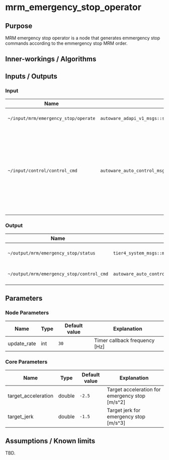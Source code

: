 # mrm_emergency_stop_operator

## Purpose

MRM emergency stop operator is a node that generates emmergency stop commands according to the emmergency stop MRM order.

## Inner-workings / Algorithms

## Inputs / Outputs

### Input

| Name                                 | Type                                                       | Description                                                                                                                   |
|--------------------------------------|------------------------------------------------------------|-------------------------------------------------------------------------------------------------------------------------------|
| `~/input/mrm/emergency_stop/operate` | `autoware_adapi_v1_msgs::srv::OperateMRM`                  | MRM execution order                                                                                                           |
| `~/input/control/control_cmd`        | `autoware_auto_control_msgs::msg::AckermannControlCommand` | Control command output from the last node of the control component. Used for the initial value of the emergency stop command. |
|                                      |                                                            |                                                                                                                               |

### Output

| Name                                      | Type                                                       | Description            |
|-------------------------------------------|------------------------------------------------------------|------------------------|
| `~/output/mrm/emergency_stop/status`      | `tier4_system_msgs::msg::MRMBehaviorStatus`                | MRM execution status   |
| `~/output/mrm/emergency_stop/control_cmd` | `autoware_auto_control_msgs::msg::AckermannControlCommand` | Emergency stop command |

## Parameters

### Node Parameters

| Name        | Type   | Default value | Explanation                               |
|-------------|--------|---------------|-------------------------------------------|
| update_rate | int    | `30`          | Timer callback frequency [Hz]             |

### Core Parameters

| Name                | Type   | Default value | Explanation                                    |
|---------------------|--------|---------------|------------------------------------------------|
| target_acceleration | double | `-2.5`        | Target acceleration for emergency stop [m/s^2] |
| target_jerk         | double | `-1.5`        | Target jerk for emergency stop [m/s^3]         |

## Assumptions / Known limits

TBD.
